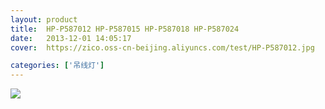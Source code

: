 ```yaml
---
layout: product
title:  HP-P587012 HP-P587015 HP-P587018 HP-P587024
date:   2013-12-01 14:05:17
cover:	https://zico.oss-cn-beijing.aliyuncs.com/test/HP-P587012.jpg

categories: ['吊线灯']
---
```



![](https://zico.oss-cn-beijing.aliyuncs.com/test/2juju.png)